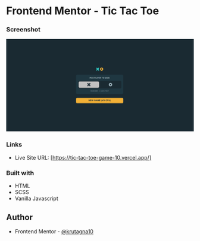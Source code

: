 # Frontend Mentor - Tic Tac Toe

### Screenshot

![](screenshot/Screenshot.png)

### Links

- Live Site URL: [https://tic-tac-toe-game-10.vercel.app/]

### Built with

- HTML
- SCSS
- Vanilla Javascript

## Author
- Frontend Mentor - [@krutagna10](https://www.frontendmentor.io/profile/krutagna10)


